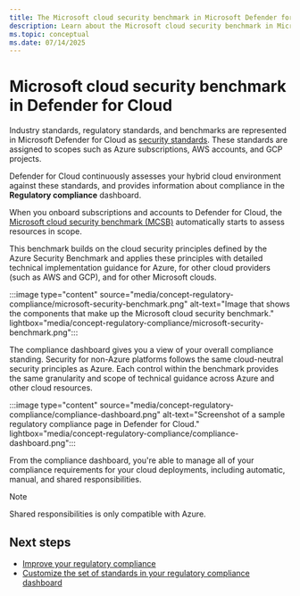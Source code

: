 ```yaml
---
title: The Microsoft cloud security benchmark in Microsoft Defender for Cloud
description: Learn about the Microsoft cloud security benchmark in Microsoft Defender for Cloud.
ms.topic: conceptual
ms.date: 07/14/2025
---
```


# Microsoft cloud security benchmark in Defender for Cloud

Industry standards, regulatory standards, and benchmarks are represented in Microsoft Defender for Cloud as [security standards](security-policy-concept.md). These standards are assigned to scopes such as Azure subscriptions, AWS accounts, and GCP projects.

Defender for Cloud continuously assesses your hybrid cloud environment against these standards, and provides information about compliance in the **Regulatory compliance** dashboard.

When you onboard subscriptions and accounts to Defender for Cloud, the [Microsoft cloud security benchmark (MCSB)](/security/benchmark/azure/introduction) automatically starts to assess resources in scope.

This benchmark builds on the cloud security principles defined by the Azure Security Benchmark and applies these principles with detailed technical implementation guidance for Azure, for other cloud providers (such as AWS and GCP), and for other Microsoft clouds.

:::image type="content" source="media/concept-regulatory-compliance/microsoft-security-benchmark.png" alt-text="Image that shows the components that make up the Microsoft cloud security benchmark." lightbox="media/concept-regulatory-compliance/microsoft-security-benchmark.png":::

The compliance dashboard gives you a view of your overall compliance standing. Security for non-Azure platforms follows the same cloud-neutral security principles as Azure. Each control within the benchmark provides the same granularity and scope of technical guidance across Azure and other cloud resources.

:::image type="content" source="media/concept-regulatory-compliance/compliance-dashboard.png" alt-text="Screenshot of a sample regulatory compliance page in Defender for Cloud." lightbox="media/concept-regulatory-compliance/compliance-dashboard.png":::

From the compliance dashboard, you're able to manage all of your compliance requirements for your cloud deployments, including automatic, manual, and shared responsibilities.

> [!NOTE]
> Shared responsibilities is only compatible with Azure.

## Next steps

- [Improve your regulatory compliance](regulatory-compliance-dashboard.md)
- [Customize the set of standards in your regulatory compliance dashboard](update-regulatory-compliance-packages.yml)
